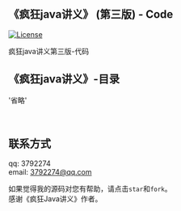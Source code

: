 ## 《疯狂java讲义》 (第三版) - Code
[![License](https://img.shields.io/cocoapods/l/RHSocketKit.svg)](http://www.apache.org/licenses/)

疯狂java讲义第三版-代码</br> 


## 《疯狂java讲义》-目录
'省略'
 
   
</br>

## 联系方式
qq:        3792274<br/>
email:     <3792274@qq.com><br/>

如果觉得我的源码对您有帮助，请点击`star`和`fork`。</br>
感谢《疯狂Java讲义》作者。</br>
